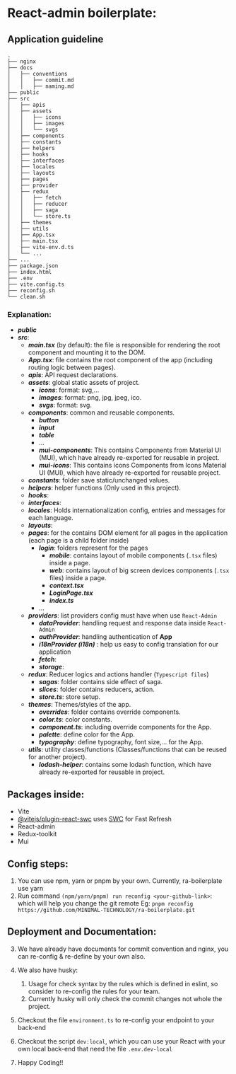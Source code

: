 # React-admin boilerplate:

## Application guideline

```
.
├── nginx
├── docs
│   ├── conventions
│   │   ├── commit.md
│   │   ├── naming.md
├── public
├── src
│   ├── apis
│   ├── assets
│   │   ├── icons
│   │   ├── images
│   │   └── svgs
│   ├── components
│   ├── constants
│   ├── helpers
│   ├── hooks
│   ├── interfaces
│   ├── locales
│   ├── layouts
│   ├── pages
│   ├── provider
│   ├── redux
│   │   ├── fetch
│   │   ├── reducer
│   │   ├── saga
│   │   └── store.ts
│   ├── themes
│   ├── utils
│   ├── App.tsx
│   ├── main.tsx
│   ├── vite-env.d.ts
│   └── ...
├── ...
├── package.json
├── index.html
├── .env
├── vite.config.ts
├── reconfig.sh
└── clean.sh
```

### Explanation:

- **_public_**
- **_src_**:
  - **_main.tsx_** (by default): the file is responsible for rendering the root component and mounting it to the DOM.
  - **_App.tsx_**: file contains the root component of the app (including routing logic between pages).
  - **_apis_**: API request declarations.
  - **_assets_**: global static assets of project.
    - **_icons_**: format: svg,...
    - **_images_**: format: png, jpg, jpeg, ico.
    - **_svgs_**: format: svg.
  - **_components_**: common and reusable components.
    - **_button_**
    - **_input_**
    - **_table_**
    - ...
    - **_mui-components_**: This contains Components from Material UI (MUI), which have already re-exported for reusable in project.
    - **_mui-icons_**: This contains icons Components from Icons Material UI (MUI), which have already re-exported for reusable project.
  - **_constants_**: folder save static/unchanged values.
  - **_helpers_**: helper functions (Only used in this project).
  - **_hooks_**:
  - **_interfaces_**:
  - **_locales_**: Holds internationalization config, entries and messages for each language.
  - **_layouts_**:
  - **_pages_**: for the contains DOM element for all pages in the application (each page is a child folder inside)
    - **_login_**: folders represent for the pages
      - **_mobile_**: contains layout of mobile components (`.tsx` files) inside a page.
      - **_web_**: contains layout of big screen devices components (`.tsx` files) inside a page.
      - **_context.tsx_**
      - **_LoginPage.tsx_**
      - **_index.ts_**
    - ...
  - **_providers_**: list providers config must have when use `React-Admin`
    - **_dataProvider_**: handling request and response data inside `React-Admin`
    - **_authProvider_**: handling authentication of **App**
    - **_i18nProvider (i18n)_** : help us easy to config translation for our application
    - **_fetch_**:
    - **_storage_**:
  - **_redux_**: Reducer logics and actions handler (`Typescript files`)
    - **_sagas_**: folder contains side effect of saga.
    - **_slices_**: folder contains reducers, action.
    - **_store.ts_**: store setup.
  - **_themes_**: Themes/styles of the app.
    - **_overrides_**: folder contains override components.
    - **_color.ts_**: color constants.
    - **_component.ts_**: including override components for the App.
    - **_palette_**: define color for the App.
    - **_typography_**: define typography, font size,... for the App.
  - **_utils_**: utility classes/functions (Classes/functions that can be reused for another project).
    - **_lodash-helper_**: contains some lodash function, which have already re-exported for reusable in project.

## Packages inside:

- Vite
- [@vitejs/plugin-react-swc](https://github.com/vitejs/vite-plugin-react-swc) uses [SWC](https://swc.rs/) for Fast Refresh
- React-admin
- Redux-toolkit
- Mui

## Config steps:

1. You can use npm, yarn or pnpm by your own. Currently, ra-boilerplate use yarn
2. Run command `(npm/yarn/pnpm) run reconfig <your-github-link>`: which will help you change the git remote
   Eg: `pnpm reconfig https://github.com/MINIMAL-TECHNOLOGY/ra-boilerplate.git`

## Deployment and Documentation:

3. We have already have documents for commit convention and nginx, you can re-config & re-define by your own also.
4. We also have husky:

   1. Usage for check syntax by the rules which is defined in eslint, so consider to re-config the rules for your team.
   2. Currently husky will only check the commit changes not whole the project.

5. Checkout the file `environment.ts` to re-config your endpoint to your back-end
6. Checkout the script `dev:local`, which you can use your React with your own local back-end that need the file `.env.dev-local`
7. Happy Coding!!
